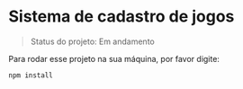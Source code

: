 <h1>Sistema de cadastro de jogos</h1>

>Status do projeto: Em andamento

Para rodar esse projeto na sua máquina, por favor digite:

```
npm install 
```

